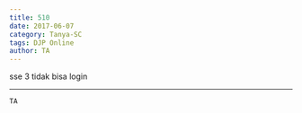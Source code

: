 ```yaml
---
title: 510
date: 2017-06-07
category: Tanya-SC
tags: DJP Online
author: TA
---
```


sse 3 tidak bisa login

---



`TA`
